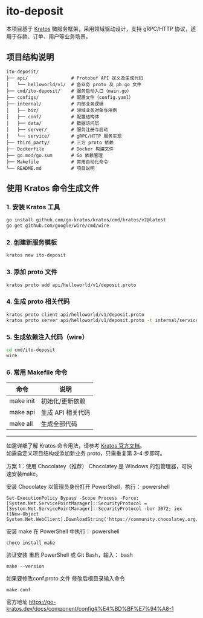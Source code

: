 # ito-deposit

本项目基于 [Kratos](https://go-kratos.dev/) 微服务框架，采用领域驱动设计，支持 gRPC/HTTP 协议，适用于存款、订单、用户等业务场景。

## 项目结构说明

```
ito-deposit/
├── api/                # Protobuf API 定义及生成代码
│   └── helloworld/v1/  # 各业务 proto 及 pb.go 文件
├── cmd/ito-deposit/    # 服务启动入口（main.go）
├── configs/            # 配置文件（config.yaml）
├── internal/           # 内部业务逻辑
│   ├── biz/            # 领域业务对象与用例
│   ├── conf/           # 配置结构体
│   ├── data/           # 数据访问层
│   ├── server/         # 服务注册与启动
│   └── service/        # gRPC/HTTP 服务实现
├── third_party/        # 三方 proto 依赖
├── Dockerfile          # Docker 构建文件
├── go.mod/go.sum       # Go 依赖管理
├── Makefile            # 常用自动化命令
└── README.md           # 项目说明
```

## 使用 Kratos 命令生成文件

### 1. 安装 Kratos 工具

```bash
go install github.com/go-kratos/kratos/cmd/kratos/v2@latest
go get github.com/google/wire/cmd/wire
```

### 2. 创建新服务模板

```bash
kratos new ito-deposit
```

### 3. 添加 proto 文件

```bash
kratos proto add api/helloworld/v1/deposit.proto
```

### 4. 生成 proto 相关代码

```bash
kratos proto client api/helloworld/v1/deposit.proto
kratos proto server api/helloworld/v1/deposit.proto -t internal/service
```

### 5. 生成依赖注入代码（wire）

```bash
cd cmd/ito-deposit
wire
```

### 6. 常用 Makefile 命令

| 命令         | 说明                       |
| ------------ | -------------------------- |
| make init    | 初始化/更新依赖            |
| make api     | 生成 API 相关代码          |
| make all     | 生成全部代码               |

---

如需详细了解 Kratos 命令用法，请参考 [Kratos 官方文档](https://go-kratos.dev/docs/getting-started/)。  
如需自定义项目结构或添加新业务 proto，只需重复第 3-4 步即可。

方案 1：使用 Chocolatey（推荐）
Chocolatey 是 Windows 的包管理器，可快速安装make。

安装 Chocolatey
以管理员身份打开 PowerShell，执行：
powershell
```
Set-ExecutionPolicy Bypass -Scope Process -Force; [System.Net.ServicePointManager]::SecurityProtocol = [System.Net.ServicePointManager]::SecurityProtocol -bor 3072; iex ((New-Object System.Net.WebClient).DownloadString('https://community.chocolatey.org/install.ps1'))
```



安装 make
在 PowerShell 中执行：
powershell
```
choco install make
```



验证安装
重启 PowerShell 或 Git Bash，输入：
bash
```
make --version
```


如果要修改conf.proto 文件
修改后根目录输入命令 
```
make conf
```

官方地址
https://go-kratos.dev/docs/component/config#%E4%BD%BF%E7%94%A8-1